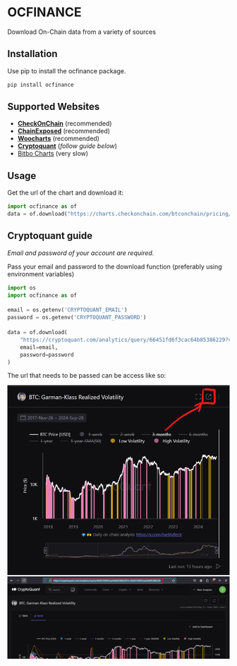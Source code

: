 # OCFINANCE

Download On-Chain data from a variety of sources

## Installation
Use pip to install the ocfinance package.
```bash
pip install ocfinance
```

## Supported Websites
- **[CheckOnChain](https://charts.checkonchain.com/)** (recommended)
- **[ChainExposed](https://chainexposed.com/)** (recommended)
- **[Woocharts](https://woocharts.com/)** (recommended)
- **[Cryptoquant](https://cryptoquant.com/)** (_follow guide below_)
- [Bitbo Charts](https://charts.bitbo.io/) (very slow)

## Usage
Get the url of the chart and download it:

```python
import ocfinance as of
data = of.download("https://charts.checkonchain.com/btconchain/pricing/pricing_picycleindicator/pricing_picycleindicator_light.html")
```
## Cryptoquant guide
_Email and password of your account are required._

Pass your email and password to the download function (preferably using environment variables)
```python
import os
import ocfinance as of

email = os.getenv('CRYPTOQUANT_EMAIL')
password = os.getenv('CRYPTOQUANT_PASSWORD')

data = of.download(
    "https://cryptoquant.com/analytics/query/66451fd6f3cac64b85386229?v=66451fd6f3cac64b8538622b",
    email=email,
    password=password
)
```
The  url that needs to be passed can be access like so:

![Click the source button](/assets/cryptoquant_step1.png)
![Copy the url](/assets/cryptoquant_step2.png)
